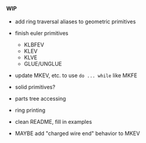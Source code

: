 #### WIP
+ add ring traversal aliases to geometric primitives
+ finish euler primitives
  - KLBFEV
  - KLEV
  - KLVE
  - GLUE/UNGLUE
+ update MKEV, etc. to use `do ... while` like MKFE
+ solid primitives?
+ parts tree accessing
+ ring printing
+ clean README, fill in examples

+ MAYBE add "charged wire end" behavior to MKEV

